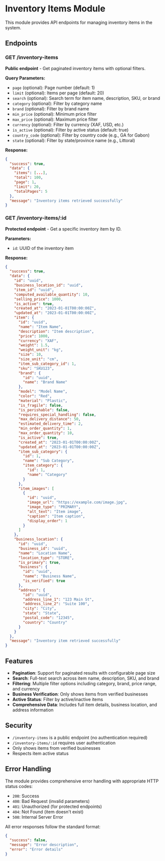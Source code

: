 # Inventory Items Module

This module provides API endpoints for managing inventory items in the system.

## Endpoints

### GET /inventory-items

**Public endpoint** - Get paginated inventory items with optional filters.

**Query Parameters:**

- `page` (optional): Page number (default: 1)
- `limit` (optional): Items per page (default: 20)
- `search` (optional): Search term for item name, description, SKU, or brand
- `category` (optional): Filter by category name
- `brand` (optional): Filter by brand name
- `min_price` (optional): Minimum price filter
- `max_price` (optional): Maximum price filter
- `currency` (optional): Filter by currency (XAF, USD, etc.)
- `is_active` (optional): Filter by active status (default: true)
- `country_code` (optional): Filter by country code (e.g., GA for Gabon)
- `state` (optional): Filter by state/province name (e.g., Littoral)

**Response:**

```json
{
  "success": true,
  "data": {
    "items": [...],
    "total": 100,
    "page": 1,
    "limit": 20,
    "totalPages": 5
  },
  "message": "Inventory items retrieved successfully"
}
```

### GET /inventory-items/:id

**Protected endpoint** - Get a specific inventory item by ID.

**Parameters:**

- `id`: UUID of the inventory item

**Response:**

```json
{
  "success": true,
  "data": {
    "id": "uuid",
    "business_location_id": "uuid",
    "item_id": "uuid",
    "computed_available_quantity": 10,
    "selling_price": 1000,
    "is_active": true,
    "created_at": "2023-01-01T00:00:00Z",
    "updated_at": "2023-01-01T00:00:00Z",
    "item": {
      "id": "uuid",
      "name": "Item Name",
      "description": "Item description",
      "price": 1000,
      "currency": "XAF",
      "weight": 1.5,
      "weight_unit": "kg",
      "size": 10,
      "size_unit": "cm",
      "item_sub_category_id": 1,
      "sku": "SKU123",
      "brand": {
        "id": "uuid",
        "name": "Brand Name"
      },
      "model": "Model Name",
      "color": "Red",
      "material": "Plastic",
      "is_fragile": false,
      "is_perishable": false,
      "requires_special_handling": false,
      "max_delivery_distance": 50,
      "estimated_delivery_time": 2,
      "min_order_quantity": 1,
      "max_order_quantity": 10,
      "is_active": true,
      "created_at": "2023-01-01T00:00:00Z",
      "updated_at": "2023-01-01T00:00:00Z",
      "item_sub_category": {
        "id": 1,
        "name": "Sub Category",
        "item_category": {
          "id": 1,
          "name": "Category"
        }
      },
      "item_images": [
        {
          "id": "uuid",
          "image_url": "https://example.com/image.jpg",
          "image_type": "PRIMARY",
          "alt_text": "Item image",
          "caption": "Item caption",
          "display_order": 1
        }
      ]
    },
    "business_location": {
      "id": "uuid",
      "business_id": "uuid",
      "name": "Location Name",
      "location_type": "STORE",
      "is_primary": true,
      "business": {
        "id": "uuid",
        "name": "Business Name",
        "is_verified": true
      },
      "address": {
        "id": "uuid",
        "address_line_1": "123 Main St",
        "address_line_2": "Suite 100",
        "city": "City",
        "state": "State",
        "postal_code": "12345",
        "country": "Country"
      }
    }
  },
  "message": "Inventory item retrieved successfully"
}
```

## Features

- **Pagination**: Support for paginated results with configurable page size
- **Search**: Full-text search across item name, description, SKU, and brand
- **Filtering**: Multiple filter options including category, brand, price range, and currency
- **Business Verification**: Only shows items from verified businesses
- **Active Status**: Filter by active/inactive items
- **Comprehensive Data**: Includes full item details, business location, and address information

## Security

- `/inventory-items` is a public endpoint (no authentication required)
- `/inventory-items/:id` requires user authentication
- Only shows items from verified businesses
- Respects item active status

## Error Handling

The module provides comprehensive error handling with appropriate HTTP status codes:

- `200`: Success
- `400`: Bad Request (invalid parameters)
- `401`: Unauthorized (for protected endpoints)
- `404`: Not Found (item doesn't exist)
- `500`: Internal Server Error

All error responses follow the standard format:

```json
{
  "success": false,
  "message": "Error description",
  "error": "Error details"
}
```
